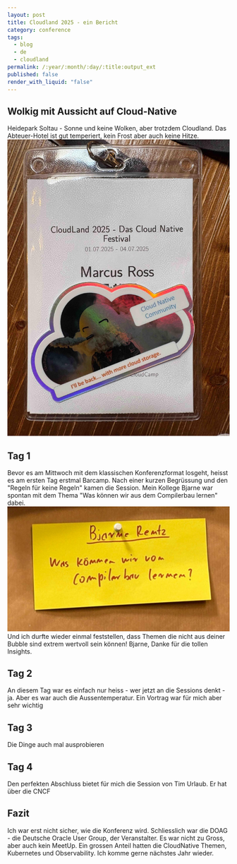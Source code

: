```yaml
---
layout: post
title: Cloudland 2025 - ein Bericht
category: conference
tags:
  - blog
  - de
  - cloudland
permalink: /:year/:month/:day/:title:output_ext
published: false
render_with_liquid: "false"
---
```


## Wolkig mit Aussicht auf Cloud-Native

Heidepark Soltau - Sonne und keine Wolken, aber trotzdem Cloudland. Das Abteuer-Hotel ist gut temperiert, kein Frost aber auch keine Hitze.
![CloudlandBadge2025](assets/images/blog_cloudlandbadge2025.jpg)

## Tag 1
Bevor es am Mittwoch mit dem klassischen Konferenzformat losgeht, heisst es am ersten Tag erstmal Barcamp. Nach einer kurzen Begrüssung und den "Regeln für keine Regeln" kamen die Session. Mein Kollege Bjarne war spontan mit dem Thema "Was können wir aus dem Compilerbau lernen" dabei.
![BjarnesSessions](assets/images/blog_bjarnesession.jpg)
Und ich durfte wieder einmal feststellen, dass Themen die nicht aus deiner Bubble sind extrem wertvoll sein können! Bjarne, Danke für die tollen Insights.

## Tag 2
An diesem Tag war es einfach nur heiss - wer jetzt an die Sessions denkt - ja. Aber es war auch die Aussentemperatur. Ein Vortrag war für mich aber sehr wichtig

## Tag 3
Die Dinge auch mal ausprobieren

## Tag 4
Den perfekten Abschluss bietet für mich die Session von Tim Urlaub. Er hat über die CNCF

## Fazit
Ich war erst nicht sicher, wie die Konferenz wird. Schliesslich war die DOAG - die Deutsche Oracle User Group, der Veranstalter. Es war nicht zu Gross, aber auch kein MeetUp. Ein grossen Anteil hatten die CloudNative Themen, Kubernetes und Observability. Ich komme gerne nächstes Jahr wieder.